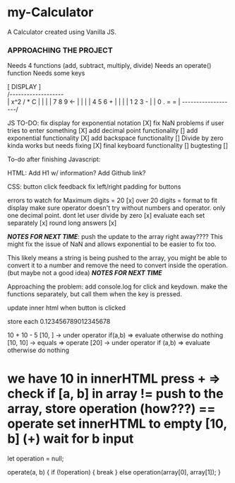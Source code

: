 # my-Calculator
A Calculator created using Vanilla JS.

### APPROACHING THE PROJECT ###
Needs 4 functions (add, subtract, multiply, divide)
Needs an operate() function
Needs some keys


[  DISPLAY          ]    
/-------------------\
| x^2   /   *    C  |
|                   |
|  7    8     9 <-  |
|                   |
|  4    5     6  +  |
|                   |
|  1    2     3  -  | 
|  0    .    =   =  |
\-------------------/


JS TO-DO: 
fix display for exponential notation                   [X]
fix NaN problems if user tries to enter something      [X]
add decimal point functionality                        []
add exponential functionality                          [X]
add backspace functionality                            []
Divide by zero kinda works but needs fixing            [X]
final keyboard functionality                           []
bugtesting                                             []

To-do after finishing Javascript: 

HTML: 
Add H1 w/ information?
Add Github link?

CSS:
button click feedback
fix left/right padding for buttons


errors to watch for
Maximum digits = 20 [x]
over 20 digits = format to fit display
make sure operator doesn't try without numbers and operator.
only one decimal point.
dont let user divide by zero [x]
evaluate each set separately [x]
round long answers [x]

***NOTES FOR NEXT TIME***:
push the update to the array right away???? This might fix the issue of NaN and allows exponential to be easier to fix too.

This likely means a string is being pushed to the array, you might be able to convert it to a number and remove the need to convert inside the operation. (but maybe not a good idea)
***NOTES FOR NEXT TIME***

Approaching the problem:
add console.log for click and keydown.
make the functions separately, but call them when the key is pressed.

update inner html when button is clicked

store each
0.123456789012345678


10 + 10 - 5
[10, ]
-> under operator if(a,b) => evaluate otherwise do nothing
[10, 10]
-> equals => operate 
[20]
-> under operator if (a,b) => evaluate otherwise do nothing


we have 10 in innerHTML
press +
=> check if [a, b] in array
!= push to the array, store operation (how???)
== operate
set innerHTML to empty
[10, b] (+)
wait for b input
=

let operation = null;

operate(a, b) {
    if (!operation) {
        break
    } else operation(array[0], array[1]);
}


